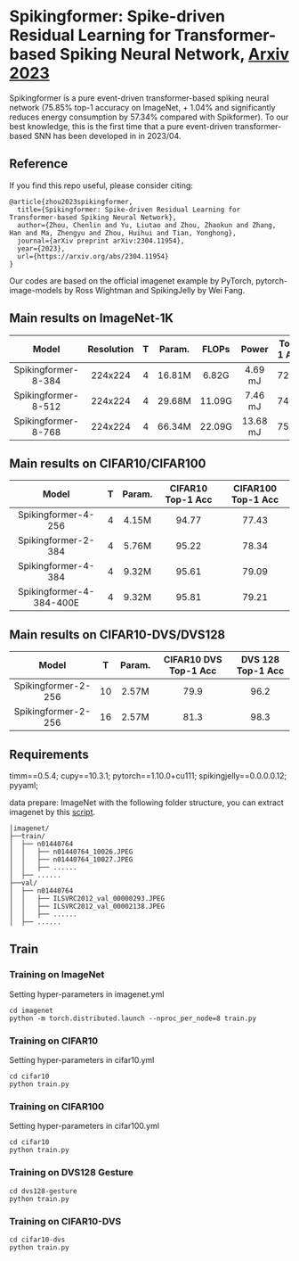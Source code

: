 # Spikingformer: Spike-driven Residual Learning for Transformer-based Spiking Neural Network, [Arxiv 2023](https://arxiv.org/abs/2304.11954)
Spikingformer is a pure event-driven transformer-based spiking neural network (75.85% top-1 accuracy on ImageNet, + 1.04% and significantly reduces energy consumption by 57.34% compared with Spikformer). To our best knowledge, this is the first time that a pure event-driven transformer-based SNN has been developed in in 2023/04.


## Reference
If you find this repo useful, please consider citing:
```
@article{zhou2023spikingformer,
  title={Spikingformer: Spike-driven Residual Learning for Transformer-based Spiking Neural Network},
  author={Zhou, Chenlin and Yu, Liutao and Zhou, Zhaokun and Zhang, Han and Ma, Zhengyu and Zhou, Huihui and Tian, Yonghong},
  journal={arXiv preprint arXiv:2304.11954},
  year={2023},
  url={https://arxiv.org/abs/2304.11954}
}
```
Our codes are based on the official imagenet example by PyTorch, pytorch-image-models by Ross Wightman and SpikingJelly by Wei Fang.

## Main results on ImageNet-1K

| Model               | Resolution| T |  Param.     | FLOPs   |  Power |Top-1 Acc|
| :---:               | :---:     | :---:  | :---:       |  :---:  |  :---:              |:---: |
| Spikingformer-8-384 | 224x224   | 4 |  16.81M     | 6.82G   | 4.69 mJ   |72.45  |
| Spikingformer-8-512 | 224x224   | 4 |  29.68M     | 11.09G  | 7.46 mJ   |74.79  |
| Spikingformer-8-768 | 224x224   | 4  |  66.34M     | 22.09G  | 13.68 mJ  |75.85  |

<!-- 
| Spikformer-8-384 | 224x224    |  16.81M     | 6.82G   | 12.43  mJ              |70.24  |
| Spikformer-8-512 | 224x224    |  29.68M     | 11.09G  | 18.82  mJ             |73.38  |
| Spikformer-8-768 | 224x224    |  66.34M     | 22.09G  | 32.07  mJ             |74.81  |
-->

## Main results on CIFAR10/CIFAR100

| Model                | T      |  Param.     | CIFAR10 Top-1 Acc |CIFAR100 Top-1 Acc|
| :---:                | :---:  | :---:       |  :---:    |:---: |
| Spikingformer-4-256  | 4      |  4.15M     | 94.77     |77.43  |
| Spikingformer-2-384  | 4      |  5.76M     | 95.22     |78.34  |
| Spikingformer-4-384  | 4      |  9.32M     | 95.61     |79.09  |
| Spikingformer-4-384-400E  | 4      |  9.32M     | 95.81     |79.21  |

## Main results on CIFAR10-DVS/DVS128

| Model               | T      |  Param.     |  CIFAR10 DVS Top-1 Acc  | DVS 128 Top-1 Acc|
| :---:               | :---:  | :---:       | :---:                   |:---:            |
| Spikingformer-2-256 | 10     |  2.57M      | 79.9                    | 96.2            |
| Spikingformer-2-256 | 16     |  2.57M      | 81.3                    | 98.3            |


## Requirements
timm==0.5.4;
cupy==10.3.1;
pytorch==1.10.0+cu111;
spikingjelly==0.0.0.0.12;
pyyaml;

data prepare: ImageNet with the following folder structure, you can extract imagenet by this [script](https://gist.github.com/BIGBALLON/8a71d225eff18d88e469e6ea9b39cef4).
```
│imagenet/
├──train/
│  ├── n01440764
│  │   ├── n01440764_10026.JPEG
│  │   ├── n01440764_10027.JPEG
│  │   ├── ......
│  ├── ......
├──val/
│  ├── n01440764
│  │   ├── ILSVRC2012_val_00000293.JPEG
│  │   ├── ILSVRC2012_val_00002138.JPEG
│  │   ├── ......
│  ├── ......
```

## Train
### Training  on ImageNet
Setting hyper-parameters in imagenet.yml

```
cd imagenet
python -m torch.distributed.launch --nproc_per_node=8 train.py
```

### Training  on CIFAR10
Setting hyper-parameters in cifar10.yml
```
cd cifar10
python train.py
```

### Training  on CIFAR100
Setting hyper-parameters in cifar100.yml
```
cd cifar10
python train.py
```

### Training  on DVS128 Gesture
```
cd dvs128-gesture
python train.py
```

### Training  on CIFAR10-DVS
```
cd cifar10-dvs
python train.py
```

